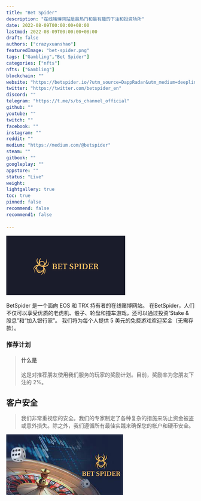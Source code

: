 ```yaml
---
title: "Bet Spider"
description: "在线赌博网站是最热门和最有趣的下注和投资场所"
date: 2022-08-09T00:00:00+08:00
lastmod: 2022-08-09T00:00:00+08:00
draft: false
authors: ["crazyxuanshao"]
featuredImage: "bet-spider.png"
tags: ["Gambling","Bet Spider"]
categories: ["nfts"]
nfts: ["Gambling"]
blockchain: ""
website: "https://betspider.io/?utm_source=DappRadar&utm_medium=deeplink&utm_campaign=visit-website"
twitter: "https://twitter.com/betspider_en"
discord: ""
telegram: "https://t.me/s/bs_channel_official"
github: ""
youtube: ""
twitch: ""
facebook: ""
instagram: ""
reddit: ""
medium: "https://medium.com/@betspider"
steam: ""
gitbook: ""
googleplay: ""
appstore: ""
status: "Live"
weight: 
lightgallery: true
toc: true
pinned: false
recommend: false
recommend1: false

---
```


![下载](下载.png)



<p>BetSpider 是一个面向 EOS 和 TRX 持有者的在线赌博网站。 在BetSpider，人们不仅可以享受优质的老虎机、骰子、轮盘和撞车游戏，还可以通过投资'Stake &amp; 股息”和“加入银行家”。 我们将为每个人提供 5 美元的免费游戏欢迎奖金（无需存款）。</p>

### 推荐计划

> #### 什么是
>
> 这是对推荐朋友使用我们服务的玩家的奖励计划。目前，奖励率为您朋友下注的 2%。



## 客户安全

> 我们非常重视您的安全。我们的专家制定了各种复杂的措施来防止资金被盗或意外损失。除之外，我们遵循所有最佳实践来确保您的帐户和硬币安全。



![jicxc](jicxc.png)